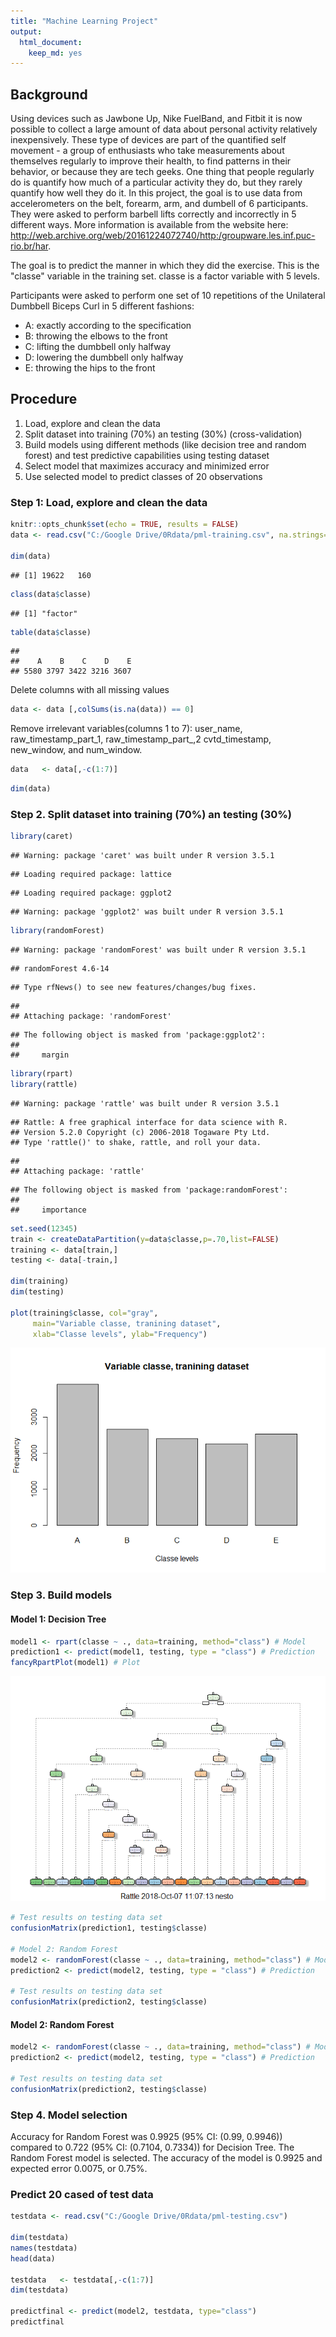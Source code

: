 ```yaml
---
title: "Machine Learning Project"
output: 
  html_document:
    keep_md: yes
---
```


## Background

Using devices such as Jawbone Up, Nike FuelBand, and Fitbit it is now possible to collect a large amount of data about personal activity relatively inexpensively. These type of devices are part of the quantified self movement - a group of enthusiasts who take measurements about themselves regularly to improve their health, to find patterns in their behavior, or because they are tech geeks. One thing that people regularly do is quantify how much of a particular activity they do, but they rarely quantify how well they do it. In this project, the goal is to use data from accelerometers on the belt, forearm, arm, and dumbell of 6 participants. They were asked to perform barbell lifts correctly and incorrectly in 5 different ways. More information is available from the website here: http://web.archive.org/web/20161224072740/http:/groupware.les.inf.puc-rio.br/har.

The goal is to predict the manner in which they did the exercise. This is the "classe" variable in the training set. classe is a factor variable with 5 levels. 

Participants were asked to perform one set of 10 repetitions of the Unilateral Dumbbell Biceps Curl in 5 different fashions:
* A: exactly according to the specification
* B: throwing the elbows to the front
* C: lifting the dumbbell only halfway
* D: lowering the dumbbell only halfway
* E: throwing the hips to the front

## Procedure

1. Load, explore and clean the data
2. Split dataset into training (70%) an testing (30%) (cross-validation) 
3. Build models using different methods (like decision tree and random forest) and test predictive capabilities using testing dataset
4. Select model that maximizes accuracy and minimized error
5. Use selected model to predict classes of 20 observations

### Step 1: Load, explore and clean the data


```r
knitr::opts_chunk$set(echo = TRUE, results = FALSE)
data <- read.csv("C:/Google Drive/0Rdata/pml-training.csv", na.strings=c("NA","#DIV/0!", ""))

dim(data)
```

```
## [1] 19622   160
```

```r
class(data$classe)
```

```
## [1] "factor"
```

```r
table(data$classe)
```

```
## 
##    A    B    C    D    E 
## 5580 3797 3422 3216 3607
```
Delete columns with all missing values

```r
data <- data [,colSums(is.na(data)) == 0]
```
Remove irrelevant variables(columns 1 to 7): user_name, raw_timestamp_part_1, raw_timestamp_part_,2 cvtd_timestamp, new_window, and  num_window.


```r
data   <- data[,-c(1:7)]
```


```r
dim(data)
```

### Step 2. Split dataset into training (70%) an testing (30%)

```r
library(caret)
```

```
## Warning: package 'caret' was built under R version 3.5.1
```

```
## Loading required package: lattice
```

```
## Loading required package: ggplot2
```

```
## Warning: package 'ggplot2' was built under R version 3.5.1
```

```r
library(randomForest)
```

```
## Warning: package 'randomForest' was built under R version 3.5.1
```

```
## randomForest 4.6-14
```

```
## Type rfNews() to see new features/changes/bug fixes.
```

```
## 
## Attaching package: 'randomForest'
```

```
## The following object is masked from 'package:ggplot2':
## 
##     margin
```

```r
library(rpart) 
library(rattle)
```

```
## Warning: package 'rattle' was built under R version 3.5.1
```

```
## Rattle: A free graphical interface for data science with R.
## Version 5.2.0 Copyright (c) 2006-2018 Togaware Pty Ltd.
## Type 'rattle()' to shake, rattle, and roll your data.
```

```
## 
## Attaching package: 'rattle'
```

```
## The following object is masked from 'package:randomForest':
## 
##     importance
```

```r
set.seed(12345)
train <- createDataPartition(y=data$classe,p=.70,list=FALSE)
training <- data[train,]
testing <- data[-train,]

dim(training)
dim(testing)

plot(training$classe, col="gray", 
     main="Variable classe, tranining dataset", 
     xlab="Classe levels", ylab="Frequency")
```

![](projNV_files/figure-html/unnamed-chunk-5-1.png)<!-- -->
### Step 3. Build models
#### Model 1: Decision Tree

```r
model1 <- rpart(classe ~ ., data=training, method="class") # Model
prediction1 <- predict(model1, testing, type = "class") # Prediction
fancyRpartPlot(model1) # Plot
```

![](projNV_files/figure-html/unnamed-chunk-6-1.png)<!-- -->

```r
# Test results on testing data set
confusionMatrix(prediction1, testing$classe)

# Model 2: Random Forest
model2 <- randomForest(classe ~ ., data=training, method="class") # Model
prediction2 <- predict(model2, testing, type = "class") # Prediction

# Test results on testing data set
confusionMatrix(prediction2, testing$classe)
```
#### Model 2: Random Forest

```r
model2 <- randomForest(classe ~ ., data=training, method="class") # Model
prediction2 <- predict(model2, testing, type = "class") # Prediction

# Test results on testing data set
confusionMatrix(prediction2, testing$classe)
```
### Step 4. Model selection

Accuracy for Random Forest was 0.9925 (95% CI: (0.99, 0.9946)) compared to 0.722 (95% CI: (0.7104, 0.7334)) for Decision Tree. The Random Forest model is selected. The accuracy of the model is 0.9925 and expected error 0.0075, or 0.75%.

### Predict 20 cased of test data

```r
testdata <- read.csv("C:/Google Drive/0Rdata/pml-testing.csv")

dim(testdata)
names(testdata)
head(data)

testdata   <- testdata[,-c(1:7)]
dim(testdata)

predictfinal <- predict(model2, testdata, type="class")
predictfinal
```
